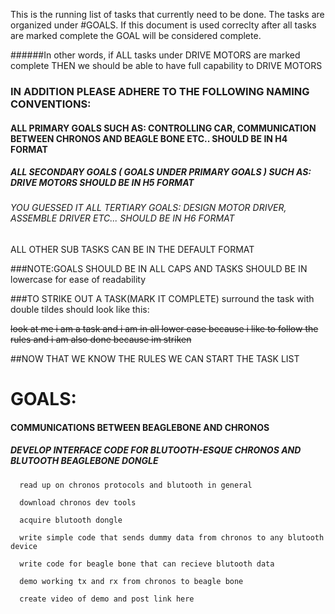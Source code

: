 This is the running list of tasks that currently need to be done.
The tasks are organized under #GOALS.
If this document is used correclty  after all tasks are marked complete the GOAL will be considered complete.

######In other words, if ALL tasks under DRIVE MOTORS are marked complete THEN we should be able to have full capability to DRIVE MOTORS

### IN ADDITION PLEASE ADHERE TO THE FOLLOWING NAMING CONVENTIONS:


#### ALL PRIMARY GOALS SUCH AS: CONTROLLING CAR, COMMUNICATION BETWEEN CHRONOS AND BEAGLE BONE ETC.. SHOULD BE IN H4 FORMAT

##### ALL SECONDARY GOALS ( GOALS UNDER PRIMARY GOALS ) SUCH AS: DRIVE MOTORS                        SHOULD BE IN H5 FORMAT

###### YOU GUESSED IT ALL TERTIARY GOALS: DESIGN MOTOR DRIVER, ASSEMBLE DRIVER ETC...                SHOULD BE IN H6 FORMAT

ALL OTHER SUB TASKS CAN BE IN THE DEFAULT FORMAT


###NOTE:GOALS SHOULD BE IN ALL CAPS AND TASKS SHOULD BE IN lowercase for ease of readability 



###TO STRIKE OUT A TASK(MARK IT COMPLETE) surround the task with double tildes should look like this:


~~look at me i am a task and i am in all lower case because i like to follow the rules and i am also done because im striken~~


##NOW THAT WE KNOW THE RULES WE CAN START THE TASK LIST



GOALS:
======
#### COMMUNICATIONS BETWEEN BEAGLEBONE AND CHRONOS

#####   DEVELOP INTERFACE CODE FOR BLUTOOTH-ESQUE CHRONOS AND BLUTOOTH BEAGLEBONE DONGLE
    
      read up on chronos protocols and blutooth in general
      
      download chronos dev tools
      
      acquire blutooth dongle
      
      write simple code that sends dummy data from chronos to any blutooth device
      
      write code for beagle bone that can recieve blutooth data
      
      demo working tx and rx from chronos to beagle bone
      
      create video of demo and post link here 
      
      
      



